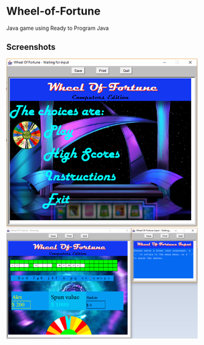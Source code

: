 # Wheel-of-Fortune
Java game using Ready to Program Java

## Screenshots
![Screenshot](Screenshots/WOF%20Menu.png "Screenshot")
![Screenshot](Screenshots/WOF%20Game.png "Screenshot")
